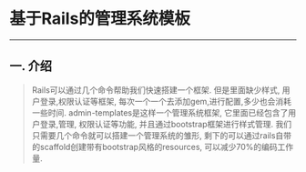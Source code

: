 # 基于Rails的管理系统模板

----

## 一. 介绍

>  Rails可以通过几个命令帮助我们快速搭建一个框架. 但是里面缺少样式, 用户登录,权限认证等框架, 每次一个一个去添加gem,进行配置,多少也会消耗一些时间. admin-templates是这样一个管理系统框架, 它里面已经包含了用户登录,管理, 权限认证等功能, 并且通过bootstrap框架进行样式管理. 我们只需要几个命令就可以搭建一个管理系统的雏形, 剩下的可以通过rails自带的scaffold创建带有bootstrap风格的resources, 可以减少70%的编码工作量.
